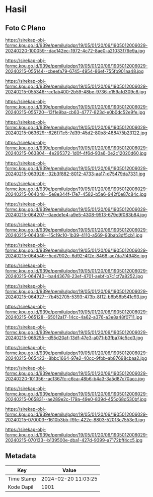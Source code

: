 # Hasil

## Foto C Plano

https://sirekap-obj-formc.kpu.go.id/939e/pemilu/pdpr/19/05/01/20/06/1905012006029-20240220-100059--dac142ec-1972-4c72-8ae0-a21033f79e9a.jpg

https://sirekap-obj-formc.kpu.go.id/939e/pemilu/pdpr/19/05/01/20/06/1905012006029-20240215-055144--cbeefa79-6745-4954-86ef-755fb901aa48.jpg

https://sirekap-obj-formc.kpu.go.id/939e/pemilu/pdpr/19/05/01/20/06/1905012006029-20240215-055346--cc1ab400-2b59-48be-9736-c159afd309c8.jpg

https://sirekap-obj-formc.kpu.go.id/939e/pemilu/pdpr/19/05/01/20/06/1905012006029-20240215-055720--13f1e9ba-cb63-4777-823d-e0b0dc52e9fe.jpg

https://sirekap-obj-formc.kpu.go.id/939e/pemilu/pdpr/19/05/01/20/06/1905012006029-20240215-063629--626f71c5-7d39-45d2-80b8-488475b23122.jpg

https://sirekap-obj-formc.kpu.go.id/939e/pemilu/pdpr/19/05/01/20/06/1905012006029-20240215-063804--4e295372-1d0f-4f6d-93a6-0e2c12020d60.jpg

https://sirekap-obj-formc.kpu.go.id/939e/pemilu/pdpr/19/05/01/20/06/1905012006029-20240215-063926--32b3f882-8012-4733-aa17-d75479da7331.jpg

https://sirekap-obj-formc.kpu.go.id/939e/pemilu/pdpr/19/05/01/20/06/1905012006029-20240215-064048--5e8e344f-17e7-4582-b5a6-942f0e87c84c.jpg

https://sirekap-obj-formc.kpu.go.id/939e/pemilu/pdpr/19/05/01/20/06/1905012006029-20240215-064207--0aede1e4-a9e5-4308-9513-679c9f083b84.jpg

https://sirekap-obj-formc.kpu.go.id/939e/pemilu/pdpr/19/05/01/20/06/1905012006029-20240215-064348--15c19c10-1b39-4110-a569-93bab3df5cb1.jpg

https://sirekap-obj-formc.kpu.go.id/939e/pemilu/pdpr/19/05/01/20/06/1905012006029-20240215-064546--5cd7902c-6d92-4f2e-8468-ac7da7f4948e.jpg

https://sirekap-obj-formc.kpu.go.id/939e/pemilu/pdpr/19/05/01/20/06/1905012006029-20240215-064740--ba443678-23ef-4701-aebf-b7c1cf7a8252.jpg

https://sirekap-obj-formc.kpu.go.id/939e/pemilu/pdpr/19/05/01/20/06/1905012006029-20240215-064927--7b452705-5393-473b-8f12-b6b56b541e93.jpg

https://sirekap-obj-formc.kpu.go.id/939e/pemilu/pdpr/19/05/01/20/06/1905012006029-20240215-065128--65012a17-14cc-4a62-a376-a3e8a48f0711.jpg

https://sirekap-obj-formc.kpu.go.id/939e/pemilu/pdpr/19/05/01/20/06/1905012006029-20240215-065255--d55d20af-13df-47e3-a071-b3fba74c5cd3.jpg

https://sirekap-obj-formc.kpu.go.id/939e/pemilu/pdpr/19/05/01/20/06/1905012006029-20240215-065423--8bbc1664-97e2-40cc-9fbb-ab87698cbaa2.jpg

https://sirekap-obj-formc.kpu.go.id/939e/pemilu/pdpr/19/05/01/20/06/1905012006029-20240220-101356--ac1367fc-c6ca-48b6-b4a3-3a5d87c70acc.jpg

https://sirekap-obj-formc.kpu.go.id/939e/pemilu/pdpr/19/05/01/20/06/1905012006029-20240215-065831--ae289e2c-179a-49e0-839d-455c68d530bf.jpg

https://sirekap-obj-formc.kpu.go.id/939e/pemilu/pdpr/19/05/01/20/06/1905012006029-20240215-070003--1610b3bb-f9fe-422e-8803-52013c7553e3.jpg

https://sirekap-obj-formc.kpu.go.id/939e/pemilu/pdpr/19/05/01/20/06/1905012006029-20240215-070133--b139500e-dba1-427d-9399-a7172bff4cc5.jpg


## Metadata

| Key        | Value               |
| ---------- | ------------------- |
| Time Stamp | 2024-02-20 11:03:25 |
| Kode Dapil | 1901                |



